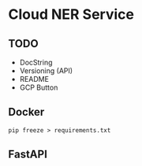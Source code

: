 # Cloud NER Service

## TODO
+ DocString
+ Versioning (API)
+ README
+ GCP Button

## Docker
```
pip freeze > requirements.txt
```



## FastAPI
```

```